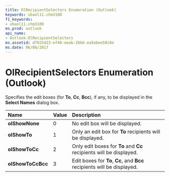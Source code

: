 ```yaml
---
title: OlRecipientSelectors Enumeration (Outlook)
keywords: vbaol11.chm3108
f1_keywords:
- vbaol11.chm3108
ms.prod: outlook
api_name:
- Outlook.OlRecipientSelectors
ms.assetid: d7025d23-ef48-eeab-26b6-ea5ebee58c8e
ms.date: 06/08/2017
---
```



# OlRecipientSelectors Enumeration (Outlook)

Specifies the edit boxes (for **To**, **Cc**, **Bcc**), if any, to be displayed in the **Select Names** dialog box.



|**Name**|**Value**|**Description**|
|:-----|:-----|:-----|
| **olShowNone**|0|No edit box will be displayed.|
| **olShowTo**|1|Only an edit box for **To** recipients will be displayed.|
| **olShowToCc**|2|Only edit boxes for **To** and **Cc** recipients will be displayed.|
| **olShowToCcBcc**|3|Edit boxes for **To**, **Cc**, and **Bcc** recipients will be displayed.|

